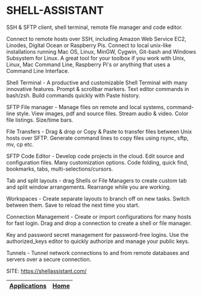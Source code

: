 # SHELL-ASSISTANT

 SSH & SFTP client, shell terminal, remote file manager and code editor.
 
 Connect to remote hosts over SSH, including Amazon Web Service EC2, Linodes, Digital Ocean or Raspberry Pis. Connect to local unix-like installations running Mac OS, Linux, MinGW, Cygwin, Git-bash and Windows Subsystem for Linux. A great tool for your toolbox if you work with Unix, Linux, Mac Command Line, Raspberry Pi's or anything that uses a Command Line Interface.

 Shell Terminal - A productive and customizable Shell Terminal with many innovative features. Prompt & scrollbar markers. Text editor commands in bash/zsh. Build commands quickly with Paste history.

 SFTP File manager - Manage files on remote and local systems, command-line style. View images, pdf and source files. Stream audio & video. Color file listings. Size/time bars.

 File Transfers - Drag & drop or Copy & Paste to transfer files between Unix hosts over SFTP. Generate command lines to copy files using rsync, sftp, mv, cp etc.

 SFTP Code Editor - Develop code projects in the cloud. Edit source and configuration files. Many customization options. Code folding, quick find, bookmarks, tabs, multi-selections/cursors.

 Tab and split layouts - drag Shells or File Managers to create custom tab and split window arrangements. Rearrange while you are working.

 Workspaces - Create separate layouts to branch off on new tasks. Switch between them. Save to reload the next time you start.

 Connection Management - Create or import configurations for many hosts for fast login. Drag and drop a connection to create a shell or file manager.

 Key and password secret management for password-free logins. Use the authorized_keys editor to quickly authorize and manage your public keys.

 Tunnels - Tunnel network connections to and from remote databases and servers over a secure connection.

 SITE: https://shellassistant.com/

 | [Applications](https://portable-linux-apps.github.io/apps.html) | [Home](https://portable-linux-apps.github.io)
 | --- | --- |
